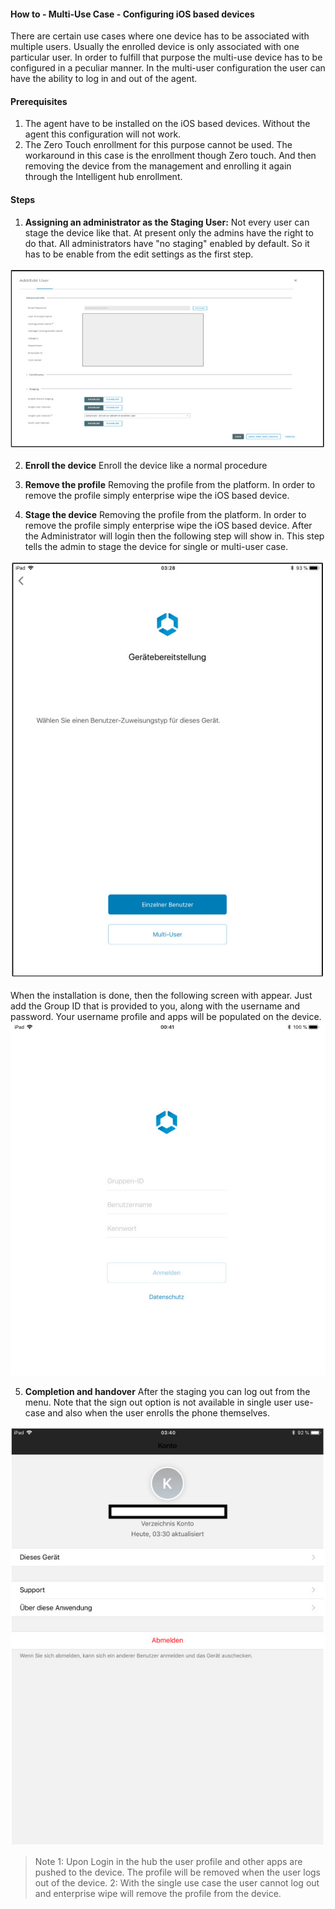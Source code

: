 #### How to - Multi-Use Case - Configuring iOS based devices

There are certain use cases where one device has to be associated with multiple users. Usually the
enrolled device is only associated with one particular user. In order to fulfill that purpose the multi-use device has to be configured in a peculiar manner. In the multi-user configuration the user can have the ability to log in and out of the agent. 

#### Prerequisites
1) The agent have to be installed on the iOS based devices. Without the agent this configuration will not
work. 
2) The Zero Touch enrollment for this purpose cannot be used. The workaround in this case is the
enrollment though Zero touch. And then removing the device from the management and enrolling it again
through the Intelligent hub enrollment.

#### Steps
1) **Assigning an administrator as the Staging User:**
Not every user can stage the device like that. At present only the admins have the right to do that. All administrators have "no staging" enabled by default. So it has to be enable from the edit settings as the first step. 

![Screenshot](../../img/iOS/multiuse-workspace-one.jpg)

2) **Enroll the device**
Enroll the device like a normal procedure

3) **Remove the profile**
Removing the profile from the platform. In order to remove the profile simply enterprise wipe the iOS
based device. 

4) **Stage the device**
Removing the profile from the platform. In order to remove the profile simply enterprise wipe the iOS
based device. After the Administrator will login then the following step will show in. This step tells the admin to stage the device for single or multi-user case. 

![Screenshot](../../img/iOS/multiuse-workspaceone-1.jpg)

When the installation is done, then the following screen with appear. Just add the Group ID that is
provided to you, along with the username and password. Your username profile and apps will be
populated on the device.
![Screenshot](../../img/iOS/multiusecase-workspaceone-2.jpg) 

5) **Completion and handover**
After the staging you can log out from the menu. Note that the sign out option is not available in single user use-case and also when the user enrolls the phone themselves. 

![Screenshot](../../img/iOS/multiusecase-workspaceone-3.jpg)

> Note
1: Upon Login in the hub the user profile and other apps are pushed to the device. The profile
will be removed when the user logs out of the device.
2: With the single use case the user cannot log out and enterprise wipe will remove the profile
from the device. 

